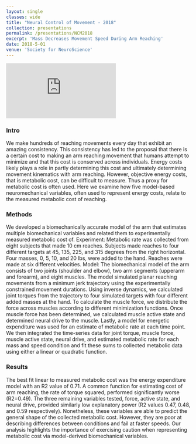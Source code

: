 ```yaml
---
layout: single
classes: wide
title: "Neural Control of Movement - 2018"
collection: presentations
permalink: /presentations/NCM2018
excerpt: 'Mass Decreases Movement Speed During Arm Reaching'
date: 2018-5-01
venue: 'Society for NeuroScience'
---
```

<embed src="https://github.com/GBruening/GBruening.github.io/raw/master/posters/MLMC_2018.pdf" type="application/pdf" />


### Intro

We make hundreds of reaching movements every day that exhibit an amazing consistency. This consistency has led to the proposal that there is a certain cost to making an arm reaching movement that humans attempt to minimize and that this cost is conserved across individuals. Energy costs likely plays a role in partly determining this cost and ultimately determining movement kinematics with arm reaching. However, objective energy costs, that is metabolic cost, can be difficult to measure. Thus a proxy for metabolic cost is often used. Here we examine how five model-based neuromechanical variables, often used to represent energy costs, relate to the measured metabolic cost of reaching. 

### Methods

We developed a biomechanically accurate model of the arm that estimates multiple biomechanical variables and related them to experimentally measured metabolic cost of. Experiment: Metabolic rate was collected from eight subjects that made 10 cm reaches. Subjects made reaches to four different targets at 45, 135, 225, and 315 degrees from the right horizontal. Four masses, 0, 5, 10, and 20 lbs, were added to the hand. Reaches were made at six different velocities. Model: The biomechanical model of the arm consists of two joints (shoulder and elbow), two arm segments (upperarm and forearm), and eight muscles. The model simulated planar reaching movements from a minimum jerk trajectory using the experimentally constrained movement durations. Using inverse dynamics, we calculated joint torques from the trajectory to four simulated targets with four different added masses at the hand. To calculate the muscle force, we distribute the force across muscles according to different minimization functions. Once muscle force has been determined, we calculated muscle active state and determined neural drive to the muscle. Lastly, a model for energetic expenditure was used for an estimate of metabolic rate at each time point. We then integrated the time-series data for joint torque, muscle force, muscle active state, neural drive, and estimated metabolic rate for each mass and speed condition and fit these sums to collected metabolic data using either a linear or quadratic function. 

### Results

The best fit linear to measured metabolic cost was the energy expenditure model with an R2 value of 0.71. A common function for estimating cost of arm reaching, the rate of torque squared, performed significantly worse (R2=0.49).  The three remaining variables tested, force, active state, and neural drive, provided similarly low explanatory power (R2 values 0.47, 0.48, and 0.59 respectively). Nonetheless, these variables are able to predict the general shape of the collected metabolic cost. However, they are poor at describing differences between conditions and fail at faster speeds. Our analysis highlights the importance of exercising caution when representing metabolic cost via model-derived biomechanical variables. 

<!-- 
This paper is about the number 1. The number 2 is left for future work.
<embed src="https://github.com/GBruening/GBruening.github.io/raw/master/images/arm_model/Full2.pdf" type="application/pdf" />

[Download paper here](http://academicpages.github.io/files/paper1.pdf)

Recommended citation: Your Name, You. (2009). "Paper Title Number 1." <i>Journal 1</i>. 1(1). -->
